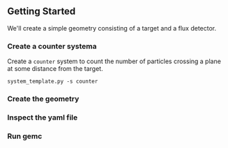 ## Getting Started

We'll create a simple geometry consisting of a target and a flux detector. 

### Create a counter systema

Create a `counter` system to count the number of particles crossing a plane at some distance from the target. 

``` 
system_template.py -s counter
```


### Create the geometry


### Inspect the yaml file

### Run gemc

